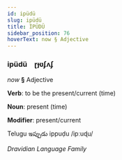 ```yaml
---
id: ipüdü
slug: ipüdü
title: İPÜDÜ
sidebar_position: 76
hoverText: now § Adjective
---
```


### ipüdü&emsp;<span kind="abugida">ɽɟʋʄʌʄ</span>

*now* **§** Adjective

**Verb**: to be the present/current (time)

**Noun**: present (time)

**Modifier**: present/current

Telugu ఇప్పుడు ippuḍu /ipːuɖu/

*Dravidian Language Family*